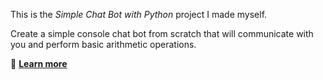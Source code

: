 This is the *Simple Chat Bot with Python* project I made myself.


Create a simple console chat bot from scratch that will communicate with you and perform basic arithmetic operations.

🔗 **[Learn more](https://hyperskill.org/projects/97)**

